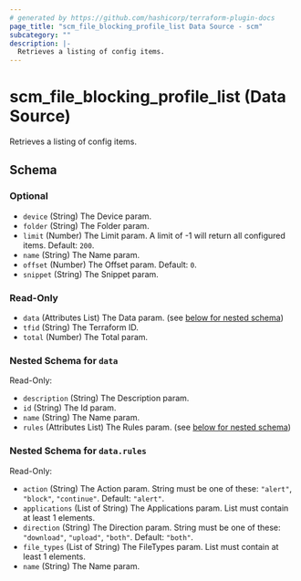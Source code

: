 ```yaml
---
# generated by https://github.com/hashicorp/terraform-plugin-docs
page_title: "scm_file_blocking_profile_list Data Source - scm"
subcategory: ""
description: |-
  Retrieves a listing of config items.
---
```


# scm_file_blocking_profile_list (Data Source)

Retrieves a listing of config items.



<!-- schema generated by tfplugindocs -->
## Schema

### Optional

- `device` (String) The Device param.
- `folder` (String) The Folder param.
- `limit` (Number) The Limit param. A limit of -1 will return all configured items. Default: `200`.
- `name` (String) The Name param.
- `offset` (Number) The Offset param. Default: `0`.
- `snippet` (String) The Snippet param.

### Read-Only

- `data` (Attributes List) The Data param. (see [below for nested schema](#nestedatt--data))
- `tfid` (String) The Terraform ID.
- `total` (Number) The Total param.

<a id="nestedatt--data"></a>
### Nested Schema for `data`

Read-Only:

- `description` (String) The Description param.
- `id` (String) The Id param.
- `name` (String) The Name param.
- `rules` (Attributes List) The Rules param. (see [below for nested schema](#nestedatt--data--rules))

<a id="nestedatt--data--rules"></a>
### Nested Schema for `data.rules`

Read-Only:

- `action` (String) The Action param. String must be one of these: `"alert"`, `"block"`, `"continue"`. Default: `"alert"`.
- `applications` (List of String) The Applications param. List must contain at least 1 elements.
- `direction` (String) The Direction param. String must be one of these: `"download"`, `"upload"`, `"both"`. Default: `"both"`.
- `file_types` (List of String) The FileTypes param. List must contain at least 1 elements.
- `name` (String) The Name param.
